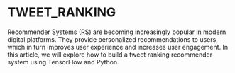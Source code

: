 # TWEET_RANKING
<p>Recommender Systems (RS) are becoming increasingly popular in modern digital platforms. They provide personalized recommendations to users, which in turn improves user experience and increases user engagement. In this article, we will explore how to build a tweet ranking recommender system using TensorFlow and Python.</p>
